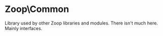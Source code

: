 Zoop\Common
===========

Library used by other Zoop libraries and modules. There isn't much here. Mainly interfaces.
